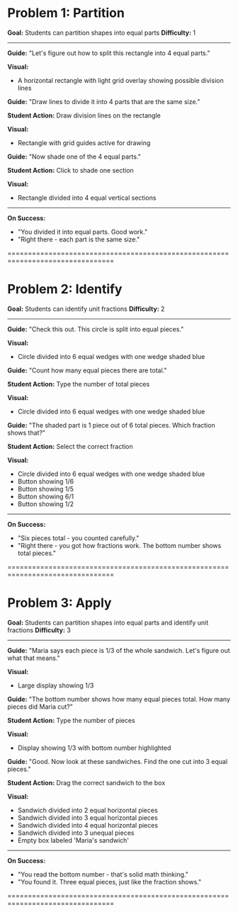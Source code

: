 # Problem 1: Partition

**Goal:** Students can partition shapes into equal parts
**Difficulty:** 1

---

**Guide:** "Let's figure out how to split this rectangle into 4 equal parts."

**Visual:**
- A horizontal rectangle with light grid overlay showing possible division lines


**Guide:** "Draw lines to divide it into 4 parts that are the same size."

**Student Action:** Draw division lines on the rectangle

**Visual:**
- Rectangle with grid guides active for drawing


**Guide:** "Now shade one of the 4 equal parts."

**Student Action:** Click to shade one section

**Visual:**
- Rectangle divided into 4 equal vertical sections


---

**On Success:**
- "You divided it into equal parts. Good work."
- "Right there - each part is the same size."


================================================================================

# Problem 2: Identify

**Goal:** Students can identify unit fractions
**Difficulty:** 2

---

**Guide:** "Check this out. This circle is split into equal pieces."

**Visual:**
- Circle divided into 6 equal wedges with one wedge shaded blue


**Guide:** "Count how many equal pieces there are total."

**Student Action:** Type the number of total pieces

**Visual:**
- Circle divided into 6 equal wedges with one wedge shaded blue


**Guide:** "The shaded part is 1 piece out of 6 total pieces. Which fraction shows that?"

**Student Action:** Select the correct fraction

**Visual:**
- Circle divided into 6 equal wedges with one wedge shaded blue
- Button showing 1/6
- Button showing 1/5
- Button showing 6/1
- Button showing 1/2


---

**On Success:**
- "Six pieces total - you counted carefully."
- "Right there - you got how fractions work. The bottom number shows total pieces."


================================================================================

# Problem 3: Apply

**Goal:** Students can partition shapes into equal parts and identify unit fractions
**Difficulty:** 3

---

**Guide:** "Maria says each piece is 1/3 of the whole sandwich. Let's figure out what that means."

**Visual:**
- Large display showing 1/3


**Guide:** "The bottom number shows how many equal pieces total. How many pieces did Maria cut?"

**Student Action:** Type the number of pieces

**Visual:**
- Display showing 1/3 with bottom number highlighted


**Guide:** "Good. Now look at these sandwiches. Find the one cut into 3 equal pieces."

**Student Action:** Drag the correct sandwich to the box

**Visual:**
- Sandwich divided into 2 equal horizontal pieces
- Sandwich divided into 3 equal horizontal pieces
- Sandwich divided into 4 equal horizontal pieces
- Sandwich divided into 3 unequal pieces
- Empty box labeled 'Maria's sandwich'


---

**On Success:**
- "You read the bottom number - that's solid math thinking."
- "You found it. Three equal pieces, just like the fraction shows."


================================================================================
